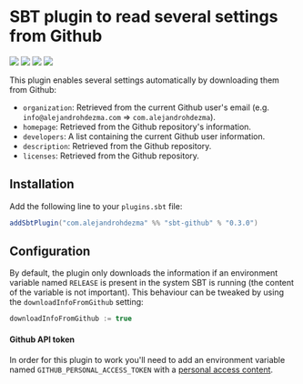 # SBT plugin to read several settings from Github

[![][travis-badge]][travis] [![][maven-badge]][maven] [![][steward-badge]][steward] [![][mergify-badge]][mergify]

This plugin enables several settings automatically by downloading them from Github:

- `organization`: Retrieved from the current Github user's email (e.g. `info@alejandrohdezma.com` => `com.alejandrohdezma`).
- `homepage`: Retrieved from the Github repository's information.
- `developers`: A list containing the current Github user information.
- `description`: Retrieved from the Github repository.
- `licenses`: Retrieved from the Github repository.

## Installation

Add the following line to your `plugins.sbt` file:

```sbt
addSbtPlugin("com.alejandrohdezma" %% "sbt-github" % "0.3.0")
```

## Configuration

By default, the plugin only downloads the information if an environment variable named `RELEASE` is present in the system SBT is running (the content of the variable is not important). This behaviour can be tweaked by using the `downloadInfoFromGithub` setting:

```sbt
downloadInfoFromGithub := true
```

#### Github API token

In order for this plugin to work you'll need to add an environment variable named `GITHUB_PERSONAL_ACCESS_TOKEN` with a [personal access content](https://github.com/settings/tokens).

[travis]: https://travis-ci.com/alejandrohdezma/sbt-github
[travis-badge]: https://travis-ci.com/alejandrohdezma/sbt-github.svg?branch=master

[maven]: https://search.maven.org/search?q=g:%20com.alejandrohdezma%20AND%20a:sbt-github
[maven-badge]: https://maven-badges.herokuapp.com/maven-central/com.alejandrohdezma/sbt-github/badge.svg?kill_cache=1

[mergify]: https://mergify.io
[mergify-badge]: https://img.shields.io/endpoint.svg?url=https://gh.mergify.io/badges/alejandrohdezma/sbt-github&style=flat

[steward]: https://scala-steward.org
[steward-badge]: https://img.shields.io/badge/Scala_Steward-helping-brightgreen.svg?style=flat&logo=data:image/png;base64,iVBORw0KGgoAAAANSUhEUgAAAA4AAAAQCAMAAAARSr4IAAAAVFBMVEUAAACHjojlOy5NWlrKzcYRKjGFjIbp293YycuLa3pYY2LSqql4f3pCUFTgSjNodYRmcXUsPD/NTTbjRS+2jomhgnzNc223cGvZS0HaSD0XLjbaSjElhIr+AAAAAXRSTlMAQObYZgAAAHlJREFUCNdNyosOwyAIhWHAQS1Vt7a77/3fcxxdmv0xwmckutAR1nkm4ggbyEcg/wWmlGLDAA3oL50xi6fk5ffZ3E2E3QfZDCcCN2YtbEWZt+Drc6u6rlqv7Uk0LdKqqr5rk2UCRXOk0vmQKGfc94nOJyQjouF9H/wCc9gECEYfONoAAAAASUVORK5CYII=
